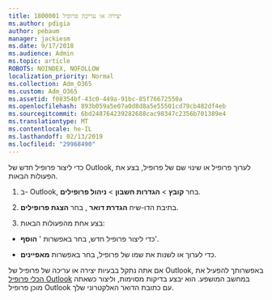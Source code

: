 ```yaml
---
title: 1800001 יצירה או עריכה פרופיל
ms.author: pdigia
author: pebaum
manager: jackiesm
ms.date: 9/17/2018
ms.audience: Admin
ms.topic: article
ROBOTS: NOINDEX, NOFOLLOW
localization_priority: Normal
ms.collection: Adm_O365
ms.custom: Adm_O365
ms.assetid: f08354bf-43c0-449a-91bc-85f76672550a
ms.openlocfilehash: 893b059a5e07a0d8d8a5e55501cd79cb482df4eb
ms.sourcegitcommit: 6bd248764239282688cac98347c2356b701389e4
ms.translationtype: MT
ms.contentlocale: he-IL
ms.lasthandoff: 02/13/2019
ms.locfileid: "29968490"
---
```

כדי ליצור פרופיל חדש של Outlook, לערוך פרופיל או שינוי שם של פרופיל, בצע את הפעולות הבאות.
  
1. ב- Outlook, בחר **קובץ** \> **הגדרות חשבון** \> **ניהול פרופילים**.
    
2. בתיבת הדו-שיח **הגדרת דואר** , בחר **הצגת פרופילים**.
    
3. בצע אחת מהפעולות הבאות:
    
  - כדי ליצור פרופיל חדש, בחר באפשרות ' **הוסף**'.
    
  - כדי לערוך או לשנות את שמו של פרופיל, בחר באפשרות **מאפיינים**.
    
אם אתה נתקל בבעיות יצירה או עריכה של פרופיל של Outlook, באפשרותך להפעיל את [הכלי פרופיל Outlook](https://aka.ms/SaRA-OutlookSetupProfile) במחשב המושפע. הוא יבצע בדיקות מסוימות, וליצור כשאתה מוכן פרופיל Outlook עם כתובת הדואר האלקטרוני שלך. 
  

